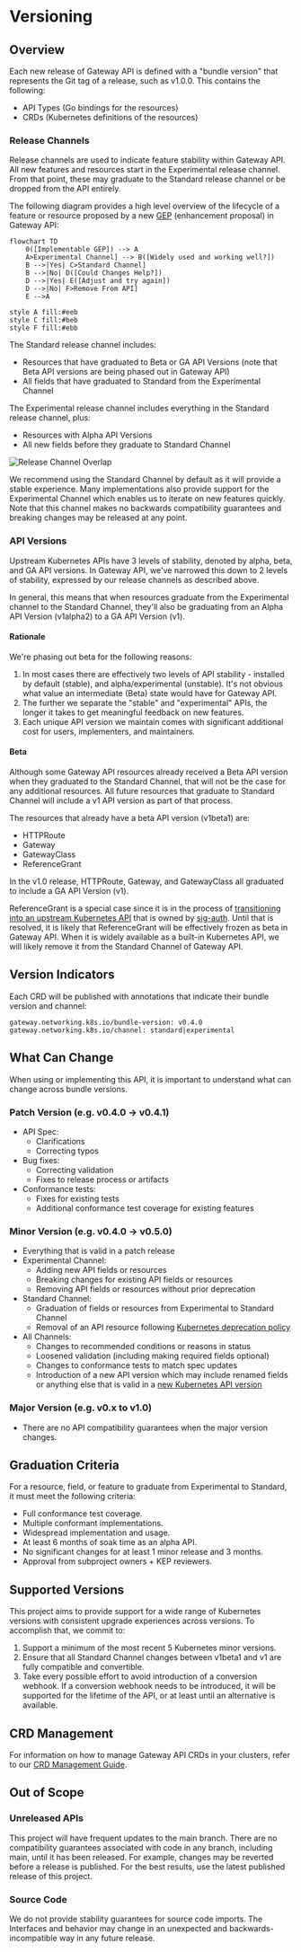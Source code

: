 # Versioning

## Overview
Each new release of Gateway API is defined with a "bundle version" that
represents the Git tag of a release, such as v1.0.0. This contains the
following:

* API Types (Go bindings for the resources)
* CRDs (Kubernetes definitions of the resources)

### Release Channels
Release channels are used to indicate feature stability within Gateway API. All
new features and resources start in the Experimental release channel. From that
point, these may graduate to the Standard release channel or be dropped from the
API entirely.

The following diagram provides a high level overview of the lifecycle of a
feature or resource proposed by a new [GEP](/geps/overview/) (enhancement
proposal) in Gateway API:

```mermaid
flowchart TD
    0([Implementable GEP]) --> A
    A>Experimental Channel] --> B([Widely used and working well?])
    B -->|Yes| C>Standard Channel]
    B -->|No| D([Could Changes Help?])
    D -->|Yes| E([Adjust and try again])
    D -->|No| F>Remove From API]
    E -->A

style A fill:#eeb
style C fill:#beb
style F fill:#ebb
```

The Standard release channel includes:

* Resources that have graduated to Beta or GA API Versions (note that Beta API
  versions are being phased out in Gateway API)
* All fields that have graduated to Standard from the Experimental Channel

The Experimental release channel includes everything in the Standard release
channel, plus:

* Resources with Alpha API Versions
* All new fields before they graduate to Standard Channel

![Release Channel Overlap](/images/release-channel-overlap.svg)
<!-- Source: https://docs.google.com/presentation/d/1sfZTV-vlisDUIie_iK_B2HqKia_querT6m6T2_vbAk0/edit -->

We recommend using the Standard Channel by default as it will provide a stable
experience. Many implementations also provide support for the Experimental
Channel which enables us to iterate on new features quickly. Note that this
channel makes no backwards compatibility guarantees and breaking changes may be
released at any point.

### API Versions
Upstream Kubernetes APIs have 3 levels of stability, denoted by alpha, beta, and
GA API versions. In Gateway API, we've narrowed this down to 2 levels of
stability, expressed by our release channels as described above.

In general, this means that when resources graduate from the Experimental
channel to the Standard Channel, they'll also be graduating from an Alpha API
Version (v1alpha2) to a GA API Version (v1).

#### Rationale
We're phasing out beta for the following reasons:

1. In most cases there are effectively two levels of API stability - installed
   by default (stable), and alpha/experimental (unstable). It's not obvious
   what value an intermediate (Beta) state would have for Gateway API.
2. The further we separate the "stable" and "experimental" APIs, the longer it
   takes to get meaningful feedback on new features.
3. Each unique API version we maintain comes with significant additional cost
   for users, implementers, and maintainers.

#### Beta
Although some Gateway API resources already received a Beta API version when
they graduated to the Standard Channel, that will not be the case for any
additional resources. All future resources that graduate to Standard Channel
will include a v1 API version as part of that process.

The resources that already have a beta API version (v1beta1) are:

* HTTPRoute
* Gateway
* GatewayClass
* ReferenceGrant

In the v1.0 release, HTTPRoute, Gateway, and GatewayClass all graduated to
include a GA API Version (v1).

ReferenceGrant is a special case since it is in the process of [transitioning
into an upstream Kubernetes
API](https://github.com/kubernetes/enhancements/issues/3766) that is owned by
[sig-auth](https://github.com/kubernetes/community/blob/master/sig-auth/README.md).
Until that is resolved, it is likely that ReferenceGrant will be effectively
frozen as beta in Gateway API. When it is widely available as a built-in
Kubernetes API, we will likely remove it from the Standard Channel of Gateway
API.

## Version Indicators
Each CRD will be published with annotations that indicate their bundle version
and channel:

```
gateway.networking.k8s.io/bundle-version: v0.4.0
gateway.networking.k8s.io/channel: standard|experimental
```

## What Can Change
When using or implementing this API, it is important to understand what can
change across bundle versions.

### Patch Version (e.g. v0.4.0 -> v0.4.1)
* API Spec:
    * Clarifications
    * Correcting typos
* Bug fixes:
    * Correcting validation
    * Fixes to release process or artifacts
* Conformance tests:
    * Fixes for existing tests
    * Additional conformance test coverage for existing features

### Minor Version (e.g. v0.4.0 -> v0.5.0)
* Everything that is valid in a patch release
* Experimental Channel:
    * Adding new API fields or resources
    * Breaking changes for existing API fields or resources
    * Removing API fields or resources without prior deprecation
* Standard Channel:
    * Graduation of fields or resources from Experimental to Standard Channel
    * Removal of an API resource following [Kubernetes deprecation
  policy](https://kubernetes.io/docs/reference/using-api/deprecation-policy/)
* All Channels:
    * Changes to recommended conditions or reasons in status
    * Loosened validation (including making required fields optional)
    * Changes to conformance tests to match spec updates
    * Introduction of a new API version which may include renamed fields or
      anything else that is valid in a [new Kubernetes API
      version](https://kubernetes.io/docs/reference/using-api/#api-versioning)

### Major Version (e.g. v0.x to v1.0)
* There are no API compatibility guarantees when the major version changes.

## Graduation Criteria
For a resource, field, or feature to graduate from Experimental to Standard, it
must meet the following criteria:

* Full conformance test coverage.
* Multiple conformant implementations.
* Widespread implementation and usage.
* At least 6 months of soak time as an alpha API.
* No significant changes for at least 1 minor release and 3 months.
* Approval from subproject owners + KEP reviewers.

## Supported Versions
This project aims to provide support for a wide range of Kubernetes versions with
consistent upgrade experiences across versions. To accomplish that, we commit to:

1. Support a minimum of the most recent 5 Kubernetes minor versions.
2. Ensure that all Standard Channel changes between v1beta1 and v1 are fully
   compatible and convertible.
3. Take every possible effort to avoid introduction of a conversion webhook. If
   a conversion webhook needs to be introduced, it will be supported for the
   lifetime of the API, or at least until an alternative is available.

## CRD Management
For information on how to manage Gateway API CRDs in your clusters, refer to our
[CRD Management Guide](/guides/crd-management.md).

## Out of Scope
### Unreleased APIs
This project will have frequent updates to the main branch. There are no
compatibility guarantees associated with code in any branch, including main,
until it has been released. For example, changes may be reverted before a
release is published. For the best results, use the latest published release of
this project.

### Source Code
We do not provide stability guarantees for source code imports. The Interfaces
and behavior may change in an unexpected and backwards-incompatible way in any
future release.
